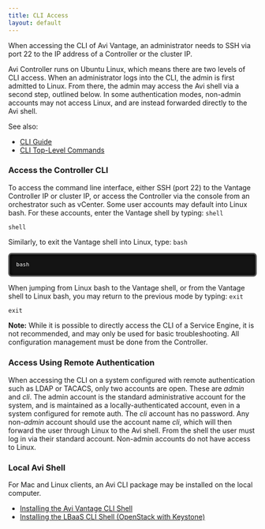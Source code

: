 ```yaml
---
title: CLI Access
layout: default
---
```

When accessing the CLI of Avi Vantage, an administrator needs to SSH via port 22 to the IP address of a Controller or the cluster IP.

Avi Controller runs on Ubuntu Linux, which means there are two levels of CLI access. When an administrator logs into the CLI, the admin is first admitted to Linux. From there, the admin may access the Avi shell via a second step, outlined below. In some authentication modes, non-admin accounts may not access Linux, and are instead forwarded directly to the Avi shell.

See also:

* <a href="/docs/cli-guide/">CLI Guide</a>
* <a href="/docs/cli-guide/cli-top-level-commands/">CLI Top-Level Commands</a>

### Access the Controller CLI

To access the command line interface, either SSH (port 22) to the Vantage Controller IP or cluster IP, or access the Controller via the console from an orchestrator such as vCenter. Some user accounts may default into Linux bash. For these accounts, enter the Vantage shell by typing: <code>shell</code>
<pre class="command-line language-bash" data-prompt="username@avi:~$"><code class=" language-bash">shell</code></pre>

Similarly, to exit the Vantage shell into Linux, type: <code>bash</code>

<pre class="command-line language-bash" data-prompt=": >" style="box-sizing: border-box; overflow: auto; font-family: Consolas, Monaco, 'Andale Mono', 'Ubuntu Mono', monospace; font-size: 13px; display: block; padding: 1em; margin: 0.5em 0px; line-height: 1.5; word-break: normal; word-wrap: normal; color: white; border: 0.3em solid #545454; border-radius: 0.5em; direction: ltr; text-align: left; text-shadow: black 0px -0.1em 0.2em; white-space: pre; word-spacing: 0px; tab-size: 4; box-shadow: black 1px 1px 0.5em inset; font-style: normal; font-variant-ligatures: normal; font-variant-caps: normal; font-weight: normal; letter-spacing: normal; orphans: 2; text-indent: 0px; text-transform: none; widows: 2; -webkit-text-stroke-width: 0px; background: #141414;"><code class=" language-bash">bash</code></pre>

When jumping from Linux bash to the Vantage shell, or from the Vantage shell to Linux bash, you may return to the previous mode by typing: <code>exit</code>

<pre class="command-line language-bash" data-prompt="username@avi:~$"><code class=" language-bash">exit</code></pre> 
**Note:** While it is possible to directly access the CLI of a Service Engine, it is not recommended, and may only be used for basic troubleshooting. All configuration management must be done from the Controller.

### Access Using Remote Authentication

When accessing the CLI on a system configured with remote authentication such as LDAP or TACACS, only two accounts are open. These are *admin* and *cli*. The admin account is the standard administrative account for the system, and is maintained as a locally-authenticated account, even in a system configured for remote auth. The *cli* account has no password. Any non-*admin* account should use the account name *cli*, which will then forward the user through Linux to the Avi shell. From the shell the user must log in via their standard account. Non-admin accounts do not have access to Linux.

### Local Avi Shell

For Mac and Linux clients, an Avi CLI package may be installed on the local computer.

* <a href="/cli-installing-the-cli-shell/">Installing the Avi Vantage CLI Shell</a>
* <a href="/installing-the-lbaas-driver-cli-shell-openstack/">Installing the LBaaS CLI Shell (OpenStack with Keystone)</a>